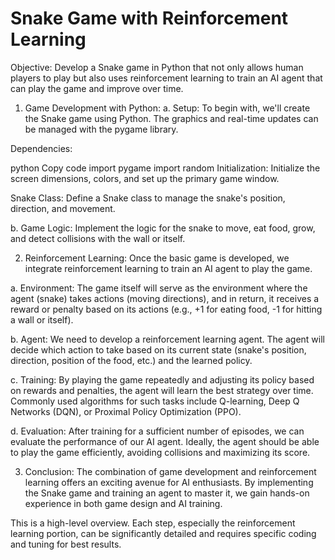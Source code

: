 # Snake Game with Reinforcement Learning
Objective: Develop a Snake game in Python that not only allows human players to play but also uses reinforcement learning to train an AI agent that can play the game and improve over time.

1. Game Development with Python:
a. Setup:
To begin with, we'll create the Snake game using Python. The graphics and real-time updates can be managed with the pygame library.

Dependencies:

python
Copy code
import pygame
import random
Initialization:
Initialize the screen dimensions, colors, and set up the primary game window.

Snake Class:
Define a Snake class to manage the snake's position, direction, and movement.

b. Game Logic:
Implement the logic for the snake to move, eat food, grow, and detect collisions with the wall or itself.

2. Reinforcement Learning:
Once the basic game is developed, we integrate reinforcement learning to train an AI agent to play the game.

a. Environment:
The game itself will serve as the environment where the agent (snake) takes actions (moving directions), and in return, it receives a reward or penalty based on its actions (e.g., +1 for eating food, -1 for hitting a wall or itself).

b. Agent:
We need to develop a reinforcement learning agent. The agent will decide which action to take based on its current state (snake's position, direction, position of the food, etc.) and the learned policy.

c. Training:
By playing the game repeatedly and adjusting its policy based on rewards and penalties, the agent will learn the best strategy over time. Commonly used algorithms for such tasks include Q-learning, Deep Q Networks (DQN), or Proximal Policy Optimization (PPO).

d. Evaluation:
After training for a sufficient number of episodes, we can evaluate the performance of our AI agent. Ideally, the agent should be able to play the game efficiently, avoiding collisions and maximizing its score.

3. Conclusion:
The combination of game development and reinforcement learning offers an exciting avenue for AI enthusiasts. By implementing the Snake game and training an agent to master it, we gain hands-on experience in both game design and AI training.

This is a high-level overview. Each step, especially the reinforcement learning portion, can be significantly detailed and requires specific coding and tuning for best results.
